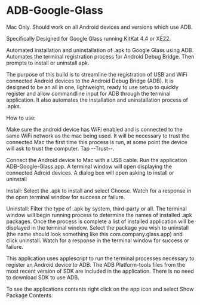 # ADB-Google-Glass
Mac Only.  Should work on all Android devices and versions which use ADB.

Specifically Designed for Google Glass running KitKat 4.4 or XE22.


Automated installation and uninstallation of .apk to Google Glass using ADB.  Automates the terminal registration process for Android Debug Bridge.  Then prompts to install or uninstall apk.

The purpose of this build is to streamline the registration of USB and WiFi connected Android devices to the Android Debug Bridge (ADB). It is designed to be an all in one, lightweight, ready to use setup to quickly register and allow commandline input for ADB through the terminal application.  It also automates the installation and uninstallation process of .apks.

How to use:

Make sure the android device has WiFi enabled and is connected to the same WiFi network as the mac being used.  It will be necessary to trust the connected Mac the first time this process is run, at some point the device will ask to trust the computer.  Tap --Trust--.

Connect the Android device to Mac with a USB cable.  Run the application ADB-Google-Glass.app.  A terminal window will open displaying the connected Adroid devices.  A dialog box will open asking to install or uninstall

Install:
Select the .apk to install and select Choose.  Watch for a response in the open terminal window for success or failure.

Uninstall:
Filter the type of .apk by system, third-party or all.  The terminal window will begin running process to determine the names of installed .apk packages.  Once the process is complete a list of installed application will be displayed in the terminal window.  Select the package you wish to uninstall (the name should look something like this com.company.glass.app) and click uninstall.    Watch for a response in the terminal window for success or failure.

This application uses applescript to run the terminal processes necessary to register an Android device to ADB.  The ADB Platform-tools files from the most recent version of SDK are included in the application. There is no need to download SDK to use ADB.

To see the applications contents right click on the app icon and select Show Package Contents.

